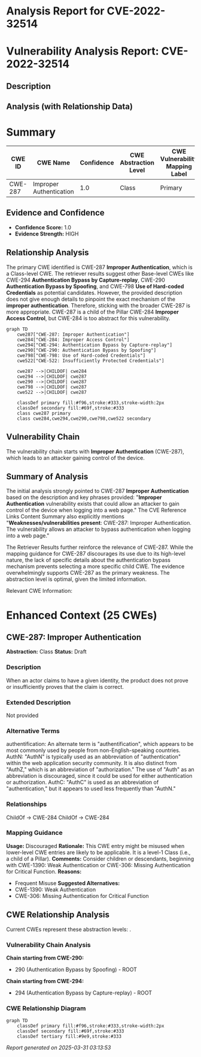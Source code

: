 # Analysis Report for CVE-2022-32514

# Vulnerability Analysis Report: CVE-2022-32514

## Description



## Analysis (with Relationship Data)

# Summary
| CWE ID | CWE Name | Confidence | CWE Abstraction Level | CWE Vulnerability Mapping Label | CWE-Vulnerability Mapping Notes |
|---|---|---|---|---|---|
| CWE-287 | Improper Authentication | 1.0 | Class | Primary | Discouraged |

## Evidence and Confidence

*   **Confidence Score:** 1.0
*   **Evidence Strength:** HIGH

## Relationship Analysis
The primary CWE identified is CWE-287 **Improper Authentication**, which is a Class-level CWE. The retriever results suggest other Base-level CWEs like CWE-294 **Authentication Bypass by Capture-replay**, CWE-290 **Authentication Bypass by Spoofing**, and CWE-798 **Use of Hard-coded Credentials** as potential candidates. However, the provided description does not give enough details to pinpoint the exact mechanism of the **improper authentication**. Therefore, sticking with the broader CWE-287 is more appropriate. CWE-287 is a child of the Pillar CWE-284 **Improper Access Control**, but CWE-284 is too abstract for this vulnerability.

```mermaid
graph TD
    cwe287["CWE-287: Improper Authentication"]
    cwe284["CWE-284: Improper Access Control"]
    cwe294["CWE-294: Authentication Bypass by Capture-replay"]
    cwe290["CWE-290: Authentication Bypass by Spoofing"]
    cwe798["CWE-798: Use of Hard-coded Credentials"]
    cwe522["CWE-522: Insufficiently Protected Credentials"]

    cwe287 -->|CHILDOF| cwe284
    cwe294 -->|CHILDOF| cwe287
    cwe290 -->|CHILDOF| cwe287
    cwe798 -->|CHILDOF| cwe287
    cwe522 -->|CHILDOF| cwe287
    
    classDef primary fill:#f96,stroke:#333,stroke-width:2px
    classDef secondary fill:#69f,stroke:#333
    class cwe287 primary
    class cwe284,cwe294,cwe290,cwe798,cwe522 secondary
```

## Vulnerability Chain
The vulnerability chain starts with **Improper Authentication** (CWE-287), which leads to an attacker gaining control of the device.

## Summary of Analysis
The initial analysis strongly pointed to CWE-287 **Improper Authentication** based on the description and key phrases provided: "**Improper Authentication** vulnerability exists that could allow an attacker to gain control of the device when logging into a web page." The CVE Reference Links Content Summary also explicitly mentions "**Weaknesses/vulnerabilities present**: CWE-287: Improper Authentication. The vulnerability allows an attacker to bypass authentication when logging into a web page."

The Retriever Results further reinforce the relevance of CWE-287. While the mapping guidance for CWE-287 discourages its use due to its high-level nature, the lack of specific details about the authentication bypass mechanism prevents selecting a more specific child CWE. The evidence overwhelmingly supports CWE-287 as the primary weakness. The abstraction level is optimal, given the limited information.

Relevant CWE Information:

# Enhanced Context (25 CWEs)

## CWE-287: Improper Authentication
**Abstraction:** Class
**Status:** Draft

### Description
When an actor claims to have a given identity, the product does not prove or insufficiently proves that the claim is correct.

### Extended Description
Not provided

### Alternative Terms
authentification: An alternate term is "authentification", which appears to be most commonly used by people from non-English-speaking countries.
AuthN: "AuthN" is typically used as an abbreviation of "authentication" within the web application security community. It is also distinct from "AuthZ," which is an abbreviation of "authorization." The use of "Auth" as an abbreviation is discouraged, since it could be used for either authentication or authorization.
AuthC: "AuthC" is used as an abbreviation of "authentication," but it appears to used less frequently than "AuthN."

### Relationships
ChildOf -> CWE-284
ChildOf -> CWE-284

### Mapping Guidance
**Usage:** Discouraged
**Rationale:** This CWE entry might be misused when lower-level CWE entries are likely to be applicable. It is a level-1 Class (i.e., a child of a Pillar).
**Comments:** Consider children or descendants, beginning with CWE-1390: Weak Authentication or CWE-306: Missing Authentication for Critical Function.
**Reasons:**
- Frequent Misuse
**Suggested Alternatives:**
- CWE-1390: Weak Authentication
- CWE-306: Missing Authentication for Critical Function


## CWE Relationship Analysis

Current CWEs represent these abstraction levels: .


### Vulnerability Chain Analysis

**Chain starting from CWE-290:**
- 290 (Authentication Bypass by Spoofing) - ROOT


**Chain starting from CWE-294:**
- 294 (Authentication Bypass by Capture-replay) - ROOT



### CWE Relationship Diagram

```mermaid
graph TD
    classDef primary fill:#f96,stroke:#333,stroke-width:2px
    classDef secondary fill:#69f,stroke:#333
    classDef tertiary fill:#9e9,stroke:#333
```



*Report generated on 2025-03-31 03:13:53*
